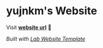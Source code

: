 
# yujnkm's Website

Visit **[website url](#)** 🚀

_Built with [Lab Website Template](https://greene-lab.gitbook.io/lab-website-template-docs)_
